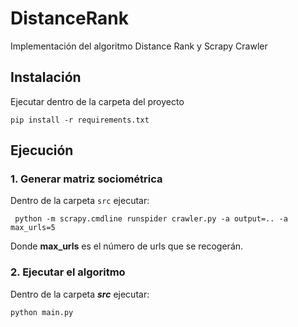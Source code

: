 # DistanceRank
Implementación del algoritmo Distance Rank y Scrapy Crawler

## Instalación
Ejecutar dentro de la carpeta del proyecto
```
pip install -r requirements.txt
```

## Ejecución
### 1. Generar matriz sociométrica
Dentro de la carpeta `src` ejecutar:
```
 python -m scrapy.cmdline runspider crawler.py -a output=.. -a max_urls=5
```
 Donde **max_urls** es el número de urls que se recogerán.
 
### 2. Ejecutar el algoritmo
Dentro de la carpeta ***src*** ejecutar:
```
python main.py
```


